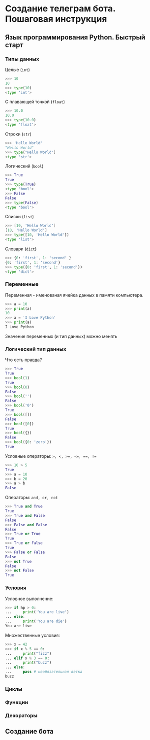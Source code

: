 
# Создание телеграм бота. Пошаговая инструкция

## Язык программирования Python. Быстрый старт

### Типы данных

Целые (`int`)

```python
>>> 10
10
>>> type(10)
<type 'int'>
```

С плавающей точкой (`float`)

```python
>>> 10.0
10.0
>>> type(10.0)
<type 'float'>
```

Строки (`str`)

```python
>>> 'Hello World'
"Hello World"
>>> type("Hello World")
<type 'str'>
```

Логический (`bool`)

```python
>>> True
True
>>> type(True)
<type 'bool'>
>>> False
False
>>> type(False)
<type 'bool'>
```

Списки (`list`)

```python
>>> [10, 'Hello World']
[10, 'Hello World']
>>> type([10, 'Hello World'])
<type 'list'>
```

<!-- Кортежи (`tuple`)

```python
>>> 10, 'Hello World'
(10, 'Hello World')
>>> type((10, 'Hello World'))
<type 'typle'>
``` -->

Словари (`dict`)

```python
>>> {0: 'first', 1: 'second' }
{0: 'first', 1: 'second'}
>>> type({0: 'first', 1: 'second'})
<type 'dict'>
```

### Переменные

Переменная - именованая ячейка данных в памяти компьютера.

```python
>>> a = 10
>>> print(a)
10
>>> a = 'I Love Python'
>>> print(a)
I Love Python
```

Значение переменных (и тип данных) можно менять

### Логический тип данных

Что есть правда?

```python
>>> True
True
>>> bool(1)
True
>>> bool(0)
False
>>> bool('')
False
>>> bool('0')
True
>>> bool([])
False
>>> bool([0])
True
>>> bool({})
False
>>> bool({0: 'zero'})
True
```

Условные операторы: `>, <, >=, <=, ==, !=`

```python
>>> 10 > 5
True
>>> a = 10
>>> b = 20
>>> a > b
False
```

Операторы: `and, or, not`

```python
>>> True and True
True
>>> True and False
False
>>> False and False
False
>>> True or True
True
>>> True or False
True
>>> False or False
False
>>> not True
False
>>> not False
True
```

### Условия

Условное выполнение:

```python
>>> if hp > 0:
...     print('You are live')
... else:
...     print('You are die')
You are live
```

Множественные условия:

```python
>>> x = 42
>>> if x % 5 == 0:
...     print("fizz")
... elif x % 3 == 0:
...     print("buzz")
... else:
...     pass # необязательная ветка
buzz
```

### Циклы

### Функции

### Декораторы

## Создание бота

